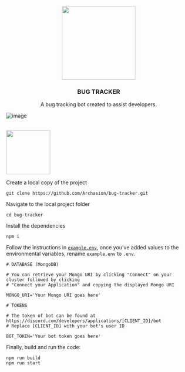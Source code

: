 <br>
<p align="center"><img src="https://user-images.githubusercontent.com/59822256/187733633-1fea1bf4-1b0a-4a1d-a10a-1af4ff0525cc.png" width="200"></p>
<h3 align="center">BUG TRACKER</h3>
<p align="center">A bug tracking bot created to assist developers.</p>


![image](https://user-images.githubusercontent.com/59822256/187736036-09c4672f-aa4d-4e9c-859e-76305c413b54.png)

<br>

<img src="https://user-images.githubusercontent.com/59822256/187736846-4f1d5512-2c3e-4dcd-a261-6451ac2c6c1e.png" width="120">

Create a local copy of the project
```git
git clone https://github.com/Archasion/bug-tracker.git
```

Navigate to the local project folder
```shell
cd bug-tracker
```

Install the dependencies
```shell
npm i
```

Follow the instructions in [`example.env`](example.env), once you've added values to the environmental variables, rename `example.env` to `.env`.
```shell
# DATABASE (MongoDB)

# You can retrieve your Mongo URI by clicking "Connect" on your cluster followed by clicking
# "Connect your Application" and copying the displayed Mongo URI

MONGO_URI='Your Mongo URI goes here'

# TOKENS

# The token of bot can be found at https://discord.com/developers/applications/[CLIENT_ID]/bot
# Replace [CLIENT_ID] with your bot's user ID

BOT_TOKEN='Your bot token goes here'
```

Finally, build and run the code:
```shell
npm run build
npm run start
```
